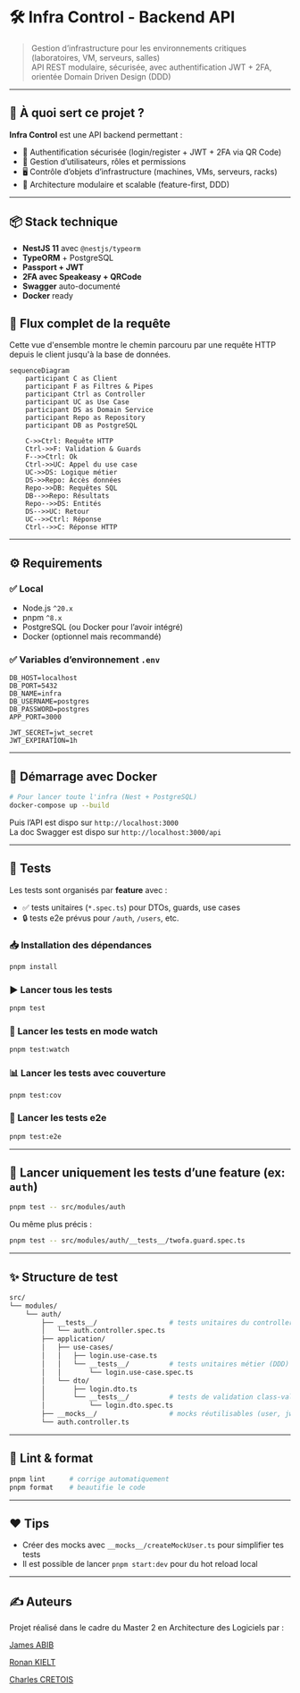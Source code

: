 # 🛠️ Infra Control - Backend API

> Gestion d’infrastructure pour les environnements critiques (laboratoires, VM, serveurs, salles)  
> API REST modulaire, sécurisée, avec authentification JWT + 2FA, orientée Domain Driven Design (DDD)

---

## 🚀 À quoi sert ce projet ?

**Infra Control** est une API backend permettant :

- 🔐 Authentification sécurisée (login/register + JWT + 2FA via QR Code)
- 🏢 Gestion d’utilisateurs, rôles et permissions
- 🖥️ Contrôle d’objets d’infrastructure (machines, VMs, serveurs, racks)
- 🧩 Architecture modulaire et scalable (feature-first, DDD)

---

## 📦 Stack technique

- **NestJS 11** avec `@nestjs/typeorm`
- **TypeORM** + PostgreSQL
- **Passport + JWT**
- **2FA avec Speakeasy + QRCode**
- **Swagger** auto-documenté
- **Docker** ready


## 🔄 Flux complet de la requête

Cette vue d'ensemble montre le chemin parcouru par une requête HTTP depuis le client jusqu'à la base de données.

```mermaid
sequenceDiagram
    participant C as Client
    participant F as Filtres & Pipes
    participant Ctrl as Controller
    participant UC as Use Case
    participant DS as Domain Service
    participant Repo as Repository
    participant DB as PostgreSQL

    C->>Ctrl: Requête HTTP
    Ctrl->>F: Validation & Guards
    F-->>Ctrl: Ok
    Ctrl->>UC: Appel du use case
    UC->>DS: Logique métier
    DS->>Repo: Accès données
    Repo->>DB: Requêtes SQL
    DB-->>Repo: Résultats
    Repo-->>DS: Entités
    DS-->>UC: Retour
    UC-->>Ctrl: Réponse
    Ctrl-->>C: Réponse HTTP
```

---

## ⚙️ Requirements

### ✅ Local

- Node.js `^20.x`
- pnpm `^8.x`
- PostgreSQL (ou Docker pour l’avoir intégré)
- Docker (optionnel mais recommandé)

### ✅ Variables d’environnement `.env`

```env
DB_HOST=localhost
DB_PORT=5432
DB_NAME=infra
DB_USERNAME=postgres
DB_PASSWORD=postgres
APP_PORT=3000

JWT_SECRET=jwt_secret
JWT_EXPIRATION=1h
```

---

## 🐳 Démarrage avec Docker

```bash
# Pour lancer toute l'infra (Nest + PostgreSQL)
docker-compose up --build
```

Puis l’API est dispo sur `http://localhost:3000`  
La doc Swagger est dispo sur `http://localhost:3000/api`

---

## 🧪 Tests

Les tests sont organisés par **feature** avec :

- ✅ tests unitaires (`*.spec.ts`) pour DTOs, guards, use cases
- 🔒 tests e2e prévus pour `/auth`, `/users`, etc.

### 📥 Installation des dépendances

```bash
pnpm install
```

### ▶️ Lancer **tous** les tests

```bash
pnpm test
```

### 🔁 Lancer les tests en **mode watch**

```bash
pnpm test:watch
```

### 📊 Lancer les tests avec **couverture**

```bash
pnpm test:cov
```

### 🧪 Lancer les **tests e2e**

```bash
pnpm test:e2e
```

---

## 🎯 Lancer uniquement les tests d’une feature (ex: `auth`)

```bash
pnpm test -- src/modules/auth
```

Ou même plus précis :

```bash
pnpm test -- src/modules/auth/__tests__/twofa.guard.spec.ts
```

---

## ✨ Structure de test

```bash
src/
└── modules/
    └── auth/
        ├── __tests__/                  # tests unitaires du controller, guards, etc.
        │   └── auth.controller.spec.ts
        ├── application/
        │   ├── use-cases/
        │   │   ├── login.use-case.ts
        │   │   └── __tests__/          # tests unitaires métier (DDD)
        │   │       └── login.use-case.spec.ts
        │   └── dto/
        │       ├── login.dto.ts
        │       └── __tests__/          # tests de validation class-validator
        │           └── login.dto.spec.ts
        ├── __mocks__/                  # mocks réutilisables (user, jwt, etc.)
        └── auth.controller.ts
```

---

## 🧼 Lint & format

```bash
pnpm lint      # corrige automatiquement
pnpm format    # beautifie le code
```

---

## ❤️ Tips

- Créer des mocks avec `__mocks__/createMockUser.ts` pour simplifier tes tests
- Il est possible de lancer `pnpm start:dev` pour du hot reload local

---

## ✍️ Auteurs

Projet réalisé dans le cadre du Master 2 en Architecture des Logiciels par :

[James ABIB](https://www.linkedin.com/in/jamesabib/)

[Ronan KIELT](https://www.linkedin.com/in/ronan-kielt/)

[Charles CRETOIS](https://www.linkedin.com/in/charles-cretois-43882a17b/)

